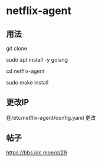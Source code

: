 # netflix-agent
## 用法

git clone 

sudo apt install -y golang

cd netflix-agent

sudo make install

##  更改IP
在/etc/netflix-agent/config.yaml 更改

## 帖子
https://bbs.idc.moe/d/29
